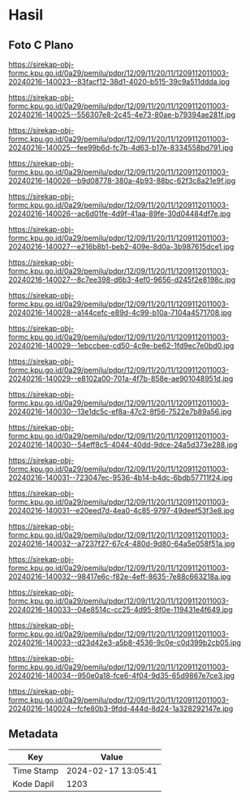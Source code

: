 # Hasil

## Foto C Plano

https://sirekap-obj-formc.kpu.go.id/0a29/pemilu/pdpr/12/09/11/20/11/1209112011003-20240216-140023--83facf12-38d1-4020-b515-39c9a511ddda.jpg

https://sirekap-obj-formc.kpu.go.id/0a29/pemilu/pdpr/12/09/11/20/11/1209112011003-20240216-140025--556307e8-2c45-4e73-80ae-b79394ae281f.jpg

https://sirekap-obj-formc.kpu.go.id/0a29/pemilu/pdpr/12/09/11/20/11/1209112011003-20240216-140025--fee99b6d-fc7b-4d63-b17e-8334558bd791.jpg

https://sirekap-obj-formc.kpu.go.id/0a29/pemilu/pdpr/12/09/11/20/11/1209112011003-20240216-140026--b9d08778-380a-4b93-88bc-62f3c8a21e9f.jpg

https://sirekap-obj-formc.kpu.go.id/0a29/pemilu/pdpr/12/09/11/20/11/1209112011003-20240216-140026--ac6d01fe-4d9f-41aa-89fe-30d04484df7e.jpg

https://sirekap-obj-formc.kpu.go.id/0a29/pemilu/pdpr/12/09/11/20/11/1209112011003-20240216-140027--e216b8b1-beb2-409e-8d0a-3b987615dce1.jpg

https://sirekap-obj-formc.kpu.go.id/0a29/pemilu/pdpr/12/09/11/20/11/1209112011003-20240216-140027--8c7ee398-d6b3-4ef0-9656-d245f2e8198c.jpg

https://sirekap-obj-formc.kpu.go.id/0a29/pemilu/pdpr/12/09/11/20/11/1209112011003-20240216-140028--a144cefc-e89d-4c99-b10a-7104a4571708.jpg

https://sirekap-obj-formc.kpu.go.id/0a29/pemilu/pdpr/12/09/11/20/11/1209112011003-20240216-140029--1ebccbee-cd50-4c9e-be62-1fd9ec7e0bd0.jpg

https://sirekap-obj-formc.kpu.go.id/0a29/pemilu/pdpr/12/09/11/20/11/1209112011003-20240216-140029--e8102a00-701a-4f7b-858e-ae901048951d.jpg

https://sirekap-obj-formc.kpu.go.id/0a29/pemilu/pdpr/12/09/11/20/11/1209112011003-20240216-140030--13e1dc5c-ef8a-47c2-8f56-7522e7b89a56.jpg

https://sirekap-obj-formc.kpu.go.id/0a29/pemilu/pdpr/12/09/11/20/11/1209112011003-20240216-140030--54eff8c5-4044-40dd-9dce-24a5d373e288.jpg

https://sirekap-obj-formc.kpu.go.id/0a29/pemilu/pdpr/12/09/11/20/11/1209112011003-20240216-140031--723047ec-9536-4b14-b4dc-6bdb57711f24.jpg

https://sirekap-obj-formc.kpu.go.id/0a29/pemilu/pdpr/12/09/11/20/11/1209112011003-20240216-140031--e20eed7d-4ea0-4c85-9797-49deef53f3e8.jpg

https://sirekap-obj-formc.kpu.go.id/0a29/pemilu/pdpr/12/09/11/20/11/1209112011003-20240216-140032--a7237f27-67c4-480d-9d80-64a5e058f51a.jpg

https://sirekap-obj-formc.kpu.go.id/0a29/pemilu/pdpr/12/09/11/20/11/1209112011003-20240216-140032--98417e6c-f82e-4eff-8635-7e88c663218a.jpg

https://sirekap-obj-formc.kpu.go.id/0a29/pemilu/pdpr/12/09/11/20/11/1209112011003-20240216-140033--04e8514c-cc25-4d95-8f0e-119431e4f649.jpg

https://sirekap-obj-formc.kpu.go.id/0a29/pemilu/pdpr/12/09/11/20/11/1209112011003-20240216-140033--d23d42e3-a5b8-4536-9c0e-c0d399b2cb05.jpg

https://sirekap-obj-formc.kpu.go.id/0a29/pemilu/pdpr/12/09/11/20/11/1209112011003-20240216-140034--950e0a18-fce6-4f04-9d35-65d9867e7ce3.jpg

https://sirekap-obj-formc.kpu.go.id/0a29/pemilu/pdpr/12/09/11/20/11/1209112011003-20240216-140024--fcfe80b3-9fdd-444d-8d24-1a328292147e.jpg


## Metadata

| Key        | Value               |
| ---------- | ------------------- |
| Time Stamp | 2024-02-17 13:05:41 |
| Kode Dapil | 1203                |



